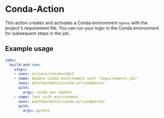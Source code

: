 # Conda-Action

This action creates and activates a Conda environment `myenv` with the
project's requirement file. You can run your logic in the Conda environment for
subsequent steps in the job.

## Example usage

```yaml
jobs:
  build-and-run:
    steps:
    - uses: actions/checkout@v1
    - name: Update Conda environment with "requirements.yml"
      uses: matthewrmshin/conda-action@master
      with:
        args: conda env update
    - name: Test with environment
      uses: matthewrmshin/conda-action@master
      with:
        args: pytest
```
